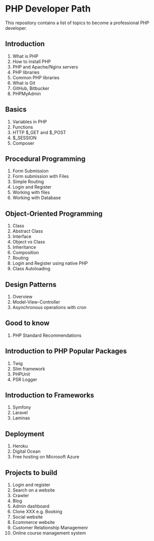 # PHP Developer Path

This repository contains a list of topics to become a professional PHP developer.

## Introduction
1. What is PHP
2. How to install PHP
3. PHP and Apache/Nginx servers
4. PHP libraries
5. Common PHP libraries
1. What is Git
2. GitHub, Bitbucker
3. PHPMyAdmin

## Basics
1. Variables in PHP
1. Functions
1. HTTP $_GET and $_POST
1. $_SESSION
1. Composer

## Procedural Programming
1. Form Submission
2. Form submission with Files
1. Simple Routing
3. Login and Register
4. Working with files
5. Working with Database

## Object-Oriented Programming
1. Class
1. Abstract Class
1. Interface
1. Object vs Class
1. Inheritance
1. Composition
2. Routing
3. Login and Register using native PHP
4. Class Autoloading

## Design Patterns
1. Overview
1. Model-View-Controller
1. Asynchronous operations with cron

## Good to know
1. PHP Standard Recommendations

## Introduction to PHP Popular Packages
1. Twig
1. Slim framework
1. PHPUnit
2. PSR Logger

## Introduction to Frameworks
1. Symfony
2. Laravel
3. Laminas

## Deployment
1. Heroku
2. Digital Ocean
3. Free hosting on Microsoft Azure

## Projects to build
1. Login and register
1. Search on a website
1. Crawler
1. Blog
1. Admin dashboard
1. Clone XXX e.g. Booking
1. Social website
1. Ecommerce website
1. Customer Relationship Managemenr
1. Online course management system
